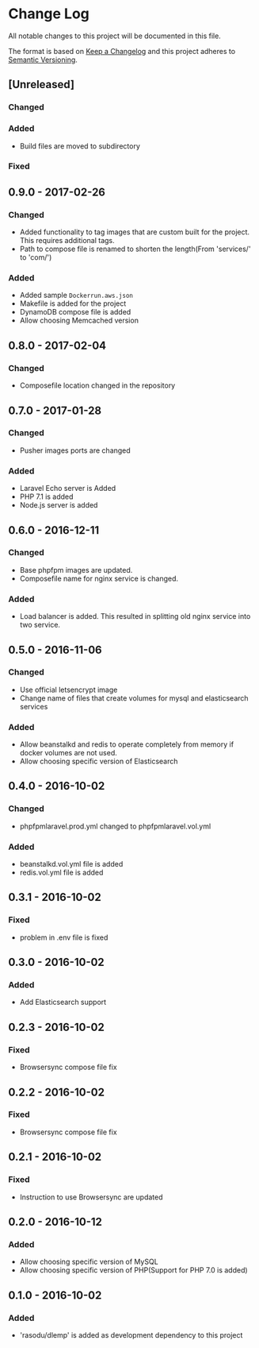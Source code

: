 # Change Log
All notable changes to this project will be documented in this file.

The format is based on [Keep a Changelog](http://keepachangelog.com/)
and this project adheres to [Semantic Versioning](http://semver.org/).

## [Unreleased]
### Changed
### Added
- Build files are moved to subdirectory
### Fixed


## 0.9.0 - 2017-02-26
### Changed
- Added functionality to tag images that are custom built for the project. This requires additional tags.
- Path to compose file is renamed to shorten the length(From 'services/' to 'com/')
### Added
- Added sample ```Dockerrun.aws.json```
- Makefile is added for the project
- DynamoDB compose file is added
- Allow choosing Memcached version

## 0.8.0 - 2017-02-04
### Changed
- Composefile location changed in the repository

## 0.7.0 - 2017-01-28
### Changed
- Pusher images ports are changed
### Added
- Laravel Echo server is Added
- PHP 7.1 is added
- Node.js server is added

## 0.6.0 - 2016-12-11
### Changed
- Base phpfpm images are updated.
- Composefile name for nginx service is changed.
### Added
- Load balancer is added. This resulted in splitting old nginx service into two service.

## 0.5.0 - 2016-11-06
### Changed
- Use official letsencrypt image
- Change name of files that create volumes for mysql and elasticsearch services
### Added
- Allow beanstalkd and redis to operate completely from memory if docker volumes are not used.
- Allow choosing specific version of Elasticsearch

## 0.4.0 - 2016-10-02
### Changed
- phpfpmlaravel.prod.yml changed to phpfpmlaravel.vol.yml
### Added
- beanstalkd.vol.yml file is added
- redis.vol.yml file is added

## 0.3.1 - 2016-10-02
### Fixed
- problem in .env file is fixed

## 0.3.0 - 2016-10-02
### Added
- Add Elasticsearch support

## 0.2.3 - 2016-10-02
### Fixed
- Browsersync compose file fix

## 0.2.2 - 2016-10-02
### Fixed
- Browsersync compose file fix

## 0.2.1 - 2016-10-02
### Fixed
- Instruction to use Browsersync are updated

## 0.2.0 - 2016-10-12
### Added
- Allow choosing specific version of MySQL
- Allow choosing specific version of PHP(Support for PHP 7.0 is added)

## 0.1.0 - 2016-10-02
### Added
- 'rasodu/dlemp' is added as development dependency to this project
